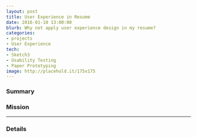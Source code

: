 ```yaml
---
layout: post
title: User Experience in Resume
date: 2016-01-10 13:00:00
blurb: Why not apply user experience design in my resume?
categories: 
- projects
- User Experience
tech:
- Sketch3
- Usability Testing
- Paper Prototyping
image: http://placehold.it/175x175
---
```

### Summary



### Mission


<hr />


### Details